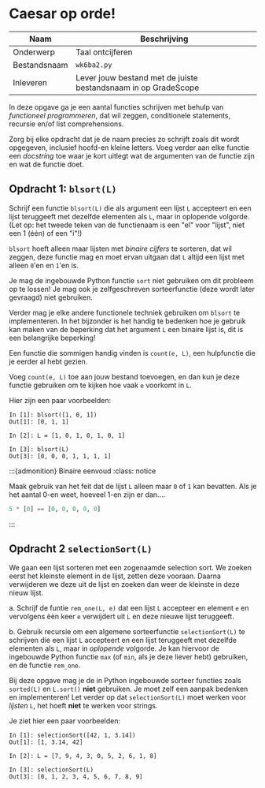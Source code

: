 # Caesar op orde!

| Naam         | Beschrijving                                                   |
|--------------|----------------------------------------------------------------|
| Onderwerp    | Taal ontcijferen                                               |
| Bestandsnaam | `wk6ba2.py`                                                    |
| Inleveren    | Lever jouw bestand met de juiste bestandsnaam in op GradeScope |

In deze opgave ga je een aantal functies schrijven met behulp van *functioneel programmeren*, dat wil zeggen, conditionele statements, recursie en/of list comprehensions.

Zorg bij elke opdracht dat je de naam precies zo schrijft zoals dit wordt opgegeven, inclusief hoofd-en kleine letters. Voeg verder aan elke functie een *docstring* toe waar je kort uitlegt wat de argumenten van de functie zijn en wat de functie doet.



## Opdracht 1:  `blsort(L)`

Schrijf een functie `blsort(L)` die als argument een lijst `L` accepteert en een lijst teruggeeft met dezelfde elementen als `L`, maar in oplopende volgorde. (Let op: het tweede teken van de functienaam is een "el" voor "lijst", niet een 1 (één) of een "i"!)

`blsort` hoeft alleen maar lijsten met *binaire cijfers* te sorteren, dat wil zeggen, deze functie mag en moet ervan uitgaan dat `L` altijd een lijst met alleen `0`'en en `1`'en is.

Je mag de ingebouwde Python functie `sort` niet gebruiken om dit probleem op te lossen! Je mag ook je zelfgeschreven sorteerfunctie (deze wordt later gevraagd) niet gebruiken.

Verder mag je elke andere functionele techniek gebruiken om `blsort` te implementeren. In het bijzonder is het handig te bedenken hoe je gebruik kan maken van de beperking dat het argument `L` een binaire lijst is, dit is een belangrijke beperking!

Een functie die sommigen handig vinden is `count(e, L)`, een hulpfunctie die je eerder al hebt gezien. 

Voeg `count(e, L)` toe aan jouw bestand toevoegen, en dan kun je deze functie gebruiken om te kijken hoe vaak `e` voorkomt in `L`.

Hier zijn een paar voorbeelden:

```ipython
In [1]: blsort([1, 0, 1])
Out[1]: [0, 1, 1]

In [2]: L = [1, 0, 1, 0, 1, 0, 1]

In [3]: blsort(L)
Out[3]: [0, 0, 0, 1, 1, 1, 1]
```

:::{admonition} Binaire eenvoud
:class: notice

Maak gebruik van het feit dat de lijst `L` alleen maar `0` of `1` kan bevatten. Als je het aantal 0-en weet, hoeveel 1-en zijn er dan....
```python
5 * [0] == [0, 0, 0, 0, 0]
```
:::


## Opdracht 2 `selectionSort(L)`

We gaan een lijst sorteren met een zogenaamde selection sort. We zoeken eerst het kleinste element in de lijst, zetten deze vooraan. Daarna verwijderen we deze uit de lijst en zoeken dan weer de kleinste in deze nieuw lijst. 

a. Schrijf de funtie `rem_one(L, e)` dat een lijst `L` accepteer en element `e` en vervolgens  èèn keer `e` verwijdert uit `L` en deze nieuwe lijst teruggeeft.   

b. Gebruik recursie om een algemene sorteerfunctie `selectionSort(L)` te schrijven die een lijst `L` accepteert en een lijst teruggeeft met dezelfde elementen als `L`, maar in *oplopende* volgorde. Je kan hiervoor de ingebouwde Python functie `max` (of `min`, als je deze liever hebt) gebruiken, en de functie `rem_one`. 

Bij deze opgave mag je de in Python ingebouwde sorteer functies zoals `sorted(L)` en `L.sort()` **niet** gebruiken. Je moet zelf een aanpak bedenken en implementeren! Let verder op dat `selectionSort(L)` moet werken voor *lijsten* `L`, het hoeft **niet** te werken voor strings.

Je ziet hier een paar voorbeelden:

```ipython
In [1]: selectionSort([42, 1, 3.14])
Out[1]: [1, 3.14, 42]

In [2]: L = [7, 9, 4, 3, 0, 5, 2, 6, 1, 8]

In [3]: selectionSort(L)
Out[3]: [0, 1, 2, 3, 4, 5, 6, 7, 8, 9]
```